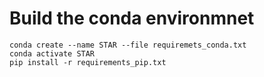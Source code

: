 # Build the conda environmnet
```
conda create --name STAR --file requiremets_conda.txt
conda activate STAR
pip install -r requirements_pip.txt
```
